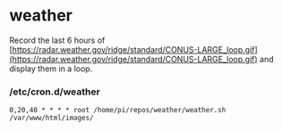 # weather

Record the last 6 hours of [https://radar.weather.gov/ridge/standard/CONUS-LARGE_loop.gif](https://radar.weather.gov/ridge/standard/CONUS-LARGE_loop.gif) and display them in a loop.

### /etc/cron.d/weather

`0,20,40 * * * * root /home/pi/repos/weather/weather.sh /var/www/html/images/`
